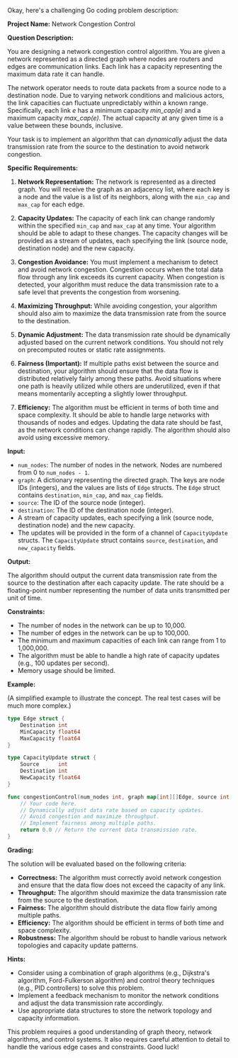 Okay, here's a challenging Go coding problem description:

**Project Name:** Network Congestion Control

**Question Description:**

You are designing a network congestion control algorithm. You are given a network represented as a directed graph where nodes are routers and edges are communication links. Each link has a capacity representing the maximum data rate it can handle.

The network operator needs to route data packets from a source node to a destination node. Due to varying network conditions and malicious actors, the link capacities can fluctuate unpredictably within a known range. Specifically, each link *e* has a minimum capacity *min_cap(e)* and a maximum capacity *max_cap(e)*. The actual capacity at any given time is a value between these bounds, inclusive.

Your task is to implement an algorithm that can *dynamically* adjust the data transmission rate from the source to the destination to avoid network congestion.

**Specific Requirements:**

1.  **Network Representation:** The network is represented as a directed graph. You will receive the graph as an adjacency list, where each key is a node and the value is a list of its neighbors, along with the `min_cap` and `max_cap` for each edge.

2.  **Capacity Updates:** The capacity of each link can change randomly within the specified `min_cap` and `max_cap` at any time. Your algorithm should be able to adapt to these changes. The capacity changes will be provided as a stream of updates, each specifying the link (source node, destination node) and the new capacity.

3.  **Congestion Avoidance:** You must implement a mechanism to detect and avoid network congestion. Congestion occurs when the total data flow through any link exceeds its current capacity. When congestion is detected, your algorithm must reduce the data transmission rate to a safe level that prevents the congestion from worsening.

4.  **Maximizing Throughput:** While avoiding congestion, your algorithm should also aim to maximize the data transmission rate from the source to the destination.

5.  **Dynamic Adjustment:** The data transmission rate should be dynamically adjusted based on the current network conditions. You should not rely on precomputed routes or static rate assignments.

6.  **Fairness (Important):** If multiple paths exist between the source and destination, your algorithm should ensure that the data flow is distributed relatively fairly among these paths. Avoid situations where one path is heavily utilized while others are underutilized, even if that means momentarily accepting a slightly lower throughput.

7.  **Efficiency:** The algorithm must be efficient in terms of both time and space complexity. It should be able to handle large networks with thousands of nodes and edges. Updating the data rate should be fast, as the network conditions can change rapidly. The algorithm should also avoid using excessive memory.

**Input:**

*   `num_nodes`: The number of nodes in the network. Nodes are numbered from 0 to `num_nodes - 1`.
*   `graph`: A dictionary representing the directed graph. The keys are node IDs (integers), and the values are lists of `Edge` structs.
    The `Edge` struct contains `destination`, `min_cap`, and `max_cap` fields.
*   `source`: The ID of the source node (integer).
*   `destination`: The ID of the destination node (integer).
*   A stream of capacity updates, each specifying a link (source node, destination node) and the new capacity.
*   The updates will be provided in the form of a channel of `CapacityUpdate` structs.
    The `CapacityUpdate` struct contains `source`, `destination`, and `new_capacity` fields.

**Output:**

The algorithm should output the current data transmission rate from the source to the destination after each capacity update. The rate should be a floating-point number representing the number of data units transmitted per unit of time.

**Constraints:**

*   The number of nodes in the network can be up to 10,000.
*   The number of edges in the network can be up to 100,000.
*   The minimum and maximum capacities of each link can range from 1 to 1,000,000.
*   The algorithm must be able to handle a high rate of capacity updates (e.g., 100 updates per second).
*   Memory usage should be limited.

**Example:**

(A simplified example to illustrate the concept. The real test cases will be much more complex.)

```go
type Edge struct {
    Destination int
    MinCapacity float64
    MaxCapacity float64
}

type CapacityUpdate struct {
    Source      int
    Destination int
    NewCapacity float64
}

func congestionControl(num_nodes int, graph map[int][]Edge, source int, destination int, updates <-chan CapacityUpdate) float64 {
    // Your code here.
    // Dynamically adjust data rate based on capacity updates.
    // Avoid congestion and maximize throughput.
    // Implement fairness among multiple paths.
    return 0.0 // Return the current data transmission rate.
}
```

**Grading:**

The solution will be evaluated based on the following criteria:

*   **Correctness:** The algorithm must correctly avoid network congestion and ensure that the data flow does not exceed the capacity of any link.
*   **Throughput:** The algorithm should maximize the data transmission rate from the source to the destination.
*   **Fairness:** The algorithm should distribute the data flow fairly among multiple paths.
*   **Efficiency:** The algorithm should be efficient in terms of both time and space complexity.
*   **Robustness:** The algorithm should be robust to handle various network topologies and capacity update patterns.

**Hints:**

*   Consider using a combination of graph algorithms (e.g., Dijkstra's algorithm, Ford-Fulkerson algorithm) and control theory techniques (e.g., PID controllers) to solve this problem.
*   Implement a feedback mechanism to monitor the network conditions and adjust the data transmission rate accordingly.
*   Use appropriate data structures to store the network topology and capacity information.

This problem requires a good understanding of graph theory, network algorithms, and control systems. It also requires careful attention to detail to handle the various edge cases and constraints. Good luck!

